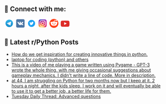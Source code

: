 ## 🔎 Connect with me:
[<img src="https://github.com/bullbesh/bullbesh/blob/main/images/Telegram.png" width="32" height="32" />](https://t.me/bullbesh)
[<img src="https://github.com/bullbesh/bullbesh/blob/main/images/VK.png" width="32" height="32" />](https://vk.com/bullbesh)
[<img src="https://github.com/bullbesh/bullbesh/blob/main/images/Twitter.png" width="32" height="32" />](https://twitter.com/bullbesh1)
[<img src="https://github.com/bullbesh/bullbesh/blob/main/images/Instagram.png" width="32" height="32" />](https://www.instagram.com/bullbesh)
[<img src="https://github.com/bullbesh/bullbesh/blob/main/images/Reddit.png" width="32" height="32" />](https://www.reddit.com/user/bullbesh)
[<img src="https://github.com/bullbesh/bullbesh/blob/main/images/YouTube.png" width="32" height="32" />](https://www.youtube.com/channel/UCtfjRs6uzgq5mfm8S06WTcg)

## 📕 Latest r/Python Posts
<!-- BLOG-POST-LIST:START -->
- [How do we get inspiration for creating innovative things in python.](https://www.reddit.com/r/Python/comments/zdxygf/how_do_we_get_inspiration_for_creating_innovative/)
- [laptop for coding &lpar;python&rpar; and others](https://www.reddit.com/r/Python/comments/zdu1a2/laptop_for_coding_python_and_others/)
- [This is a video of me playing a game written using Pygame - GPT-3 wrote the whole thing, with me giving occasional suggestions about gameplay mechanics. I didn&#39;t write a line of code. More in description.](https://www.reddit.com/r/Python/comments/zdu0za/this_is_a_video_of_me_playing_a_game_written/)
- [at 44, I am struggling on Python for two months now but I keep at it. 2 hours a night, after the kids sleep, I work on it and will eventually be able to use it to get a better job, a better life for them.](https://www.reddit.com/r/Python/comments/zdpoi4/at_44_i_am_struggling_on_python_for_two_months/)
- [Tuesday Daily Thread: Advanced questions](https://www.reddit.com/r/Python/comments/zdouqv/tuesday_daily_thread_advanced_questions/)
<!-- BLOG-POST-LIST:END -->
